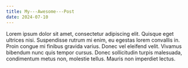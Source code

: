 ```yaml
---
title: My---Awesome---Post
date: 2024-07-10
---
```


Lorem ipsum dolor sit amet, consectetur adipiscing elit. Quisque eget ultrices nisi. Suspendisse rutrum mi enim, eu egestas lorem convallis in. Proin congue mi finibus gravida varius. Donec vel eleifend velit. Vivamus bibendum nunc quis tempor cursus. Donec sollicitudin turpis malesuada, condimentum metus non, molestie tellus. Mauris non imperdiet lectus.
